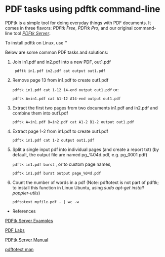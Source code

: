 # PDF tasks using pdftk command-line

PDFtk is a simple tool for doing everyday things with PDF documents. It comes in three flavors: *PDFtk Free*, *PDFtk Pro*, and our original command-line tool [*PDFtk Server*](https://www.pdflabs.com/tools/pdftk-server/).

To install pdftk on Linux, use ''

Below are some common PDF tasks and solutions:

1. Join in1.pdf and in2.pdf into a new PDF, out1.pdf

   ``` pdftk in1.pdf in2.pdf cat output out1.pdf```

2. Remove page 13 from in1.pdf to create out1.pdf

   ```pdftk in1.pdf cat 1-12 14-end output out1.pdf``` or:

   ```pdftk A=in1.pdf cat A1-12 A14-end output out1.pdf```

3. Extract the first two pages from two documents in1.pdf and in2.pdf and combine them into out1.pdf

   ```pdftk A=in1.pdf B=in2.pdf cat A1-2 B1-2 output out1.pdf```

4. Extract page 1-2 from in1.pdf to create out1.pdf

   ```pdftk in1.pdf cat 1-2 output out1.pdf```

5. Split a single input pdf into individual pages (and create a report txt) (by default, the output file are named pg_%04d.pdf, e.g. pg_0001.pdf)

   ```pdftk in1.pdf burst``` , or to custom page names,

   ```pdftk in1.pdf burst output page_%04d.pdf``` 

7. Count the number of words in a pdf (Note: pdftotext is not part of pdftk; to install this function in Linux Ubuntu, using *sudo apt-get install poppler-utils*)

   ```pdftotext myfile.pdf - | wc -w```



- References

[PDFtk Server Examples](https://www.pdflabs.com/docs/pdftk-cli-examples/)

[PDF Labs](https://www.pdflabs.com/tools/pdftk-the-pdf-toolkit/)

[PDFtk Server Manual](https://www.pdflabs.com/docs/pdftk-man-page/)

[pdftotext man](https://linux.die.net/man/1/pdftotext)